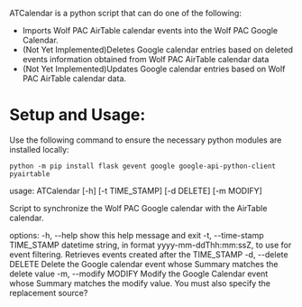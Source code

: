 ATCalendar is a python script that can do one of the following:

- Imports Wolf PAC AirTable calendar events into the Wolf PAC Google Calendar.
- (Not Yet Implemented)Deletes Google calendar entries based on deleted events information obtained from Wolf PAC AirTable calendar data
- (Not Yet Implemented)Updates Google calendar entries based on Wolf PAC AirTable calendar data.

# Setup and Usage:

Use the following command to ensure the necessary python modules 
are installed locally:

  `python -m pip install flask gevent google google-api-python-client pyairtable`


usage: ATCalendar [-h] [-t TIME_STAMP] [-d DELETE] [-m MODIFY]

Script to synchronize the Wolf PAC Google calendar with the AirTable calendar.

options:
  -h, --help            show this help message and exit
  -t, --time-stamp TIME_STAMP
                        datetime string, in format yyyy-mm-ddThh:mm:ssZ,
                        to use for event filtering.  Retrieves events
                        created after the TIME_STAMP
  -d, --delete DELETE   Delete the Google calendar event whose Summary
                        matches the delete value
  -m, --modify MODIFY   Modify the Google Calendar event whose Summary
                        matches the modify value. You must also specify
                        the replacement source?